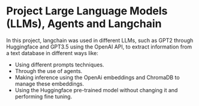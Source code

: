 # Project Large Language Models (LLMs), Agents and Langchain

In this project, langchain was used in different LLMs, such as GPT2 through Huggingface and GPT3.5 using the OpenAI API, to extract information from a text database in different ways like:

* Using different prompts techniques.
* Through the use of agents.
* Making inference using the OpenAi embeddings  and ChromaDB to manage these embeddings.
* Using the Huggingface pre-trained model without changing it and performing fine tuning.

